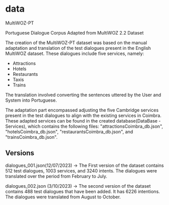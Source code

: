 # data

MultiWOZ-PT

Portuguese Dialogue Corpus Adapted from MultiWOZ 2.2 Dataset 

The creation of the MultiWOZ-PT dataset was based on the manual adaptation and translation of the test dialogues present in the English MultiWOZ dataset. These dialogues include five services, namely:
+ Attractions
+ Hotels
+ Restaurants
+ Taxis
+ Trains
  
The translation involved converting the sentences uttered by the User and System into Portuguese. 

The adaptation part encompassed adjusting the five Cambridge services present in the test dialogues to align with the existing services in Coimbra. These adapted services can be found in the created database(DataBase - Services), which contains the following files: "attractionsCoimbra_db.json", "hotelsCoimbra_db.json", "restaurantsCoimbra_db.json", and "trainsCoimbra_db.json".

## Versions
dialogues_001.json(12/07/2023) -> The First version of the dataset contains 512 test dialogues, 1003 services, and 3240 intents. The dialogues were translated over the period from February to July.

dialogues_002.json (3/10/2023) -> The second version of the dataset contains 488 test dialogues that have been added. It has 6226 intentions. The dialogues were translated from August to October.
